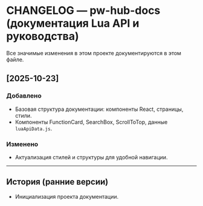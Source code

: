 ﻿# CHANGELOG — pw-hub-docs (документация Lua API и руководства)

Все значимые изменения в этом проекте документируются в этом файле.

## [2025-10-23]
### Добавлено
- Базовая структура документации: компоненты React, страницы, стили.
- Компоненты FunctionCard, SearchBox, ScrollToTop, данные `luaApiData.js`.

### Изменено
- Актуализация стилей и структуры для удобной навигации.

---

## История (ранние версии)
- Инициализация проекта документации.
